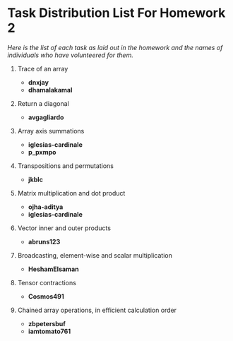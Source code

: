 # Task Distribution List For Homework 2
*Here is the list of each task as laid out in the homework and the names of individuals who have volunteered for them.*

1. Trace of an array
   
   - **dnxjay**
    - **dhamalakamal**
2. Return a diagonal
   
   - **avgagliardo**
3. Array axis summations

   - **iglesias-cardinale**
   - **p_pxmpo**
4. Transpositions and permutations

   - **jkblc**
5. Matrix multiplication and dot product

   - **ojha-aditya**
   - **iglesias-cardinale**
6. Vector inner and outer products

    - **abruns123**
7. Broadcasting, element-wise and scalar multiplication

    - **HeshamElsaman**
8. Tensor contractions
    
    - **Cosmos491**
9. Chained array operations, in efficient calculation order

   - **zbpetersbuf**
   - **iamtomato761**

